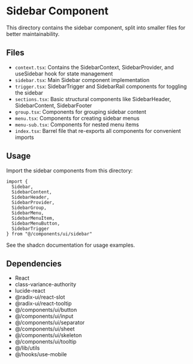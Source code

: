 
# Sidebar Component

This directory contains the sidebar component, split into smaller files for better maintainability.

## Files

- `context.tsx`: Contains the SidebarContext, SidebarProvider, and useSidebar hook for state management
- `sidebar.tsx`: Main Sidebar component implementation
- `trigger.tsx`: SidebarTrigger and SidebarRail components for toggling the sidebar
- `sections.tsx`: Basic structural components like SidebarHeader, SidebarContent, SidebarFooter
- `group.tsx`: Components for grouping sidebar content
- `menu.tsx`: Components for creating sidebar menus
- `menu-sub.tsx`: Components for nested menu items
- `index.tsx`: Barrel file that re-exports all components for convenient imports

## Usage

Import the sidebar components from this directory:

```tsx
import {
  Sidebar,
  SidebarContent,
  SidebarHeader,
  SidebarProvider,
  SidebarGroup,
  SidebarMenu,
  SidebarMenuItem,
  SidebarMenuButton,
  SidebarTrigger
} from "@/components/ui/sidebar"
```

See the shadcn documentation for usage examples.

## Dependencies

- React
- class-variance-authority
- lucide-react
- @radix-ui/react-slot
- @radix-ui/react-tooltip
- @/components/ui/button
- @/components/ui/input
- @/components/ui/separator
- @/components/ui/sheet
- @/components/ui/skeleton
- @/components/ui/tooltip
- @/lib/utils
- @/hooks/use-mobile
